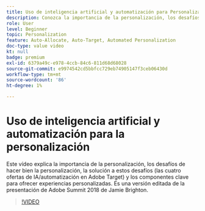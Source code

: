 ```yaml
---
title: Uso de inteligencia artificial y automatización para Personalization
description: Conozca la importancia de la personalización, los desafíos de una personalización eficaz y la solución a estos desafíos (las cuatro ofertas de IA/automatización de Adobe Target).
role: User
level: Beginner
topic: Personalization
feature: Auto-Allocate, Auto-Target, Automated Personalization
doc-type: value video
kt: null
badge: premium
exl-id: 6379a49c-e978-4ccb-84c6-811d68d68028
source-git-commit: e9974542cd5bbfcc729eb74905147f3ceb06430d
workflow-type: tm+mt
source-wordcount: '86'
ht-degree: 1%

---
```


# Uso de inteligencia artificial y automatización para la personalización

Este vídeo explica la importancia de la personalización, los desafíos de hacer bien la personalización, la solución a estos desafíos (las cuatro ofertas de IA/automatización en Adobe Target) y los componentes clave para ofrecer experiencias personalizadas. Es una versión editada de la presentación de Adobe Summit 2018 de Jamie Brighton.

>[!VIDEO](https://video.tv.adobe.com/v/25440/?quality=12)
